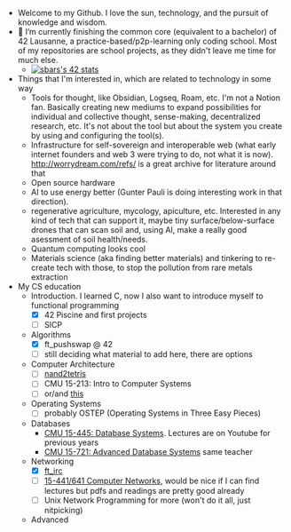 - Welcome to my Github. I love the sun, technology, and the pursuit of knowledge and wisdom.
- 🌱 I’m currently finishing the common core (equivalent to a bachelor) of 42 Lausanne, a practice-based/p2p-learning only coding school. Most of my repositories are school projects, as they didn't leave me time for much else.
  - [![sbars's 42 stats](https://badge42.vercel.app/api/v2/cl1yzv2a0004009ktxup1wxxg/stats?cursusId=21&coalitionId=193)](https://github.com/JaeSeoKim/badge42)
- Things that I'm interested in, which are related to technology in some way
  - Tools for thought, like Obsidian, Logseq, Roam, etc. I'm not a Notion fan. Basically creating new mediums to expand possibilities for individual and collective thought, sense-making, decentralized research, etc. It's not about the tool but about the system you create by using and configuring the tool(s).
  - Infrastructure for self-sovereign and interoperable web (what early internet founders and web 3 were trying to do, not what it is now). http://worrydream.com/refs/ is a great archive for literature around that
  - Open source hardware
  - AI to use energy better (Gunter Pauli is doing interesting work in that direction).
  - regenerative agriculture, mycology, apiculture, etc. Interested in any kind of tech that can support it, maybe tiny surface/below-surface drones that can scan soil and, using AI, make a really good asessment of soil health/needs.
  - Quantum computing looks cool
  - Materials science (aka finding better materials) and tinkering to re-create tech with those, to stop the pollution from rare metals extraction
- My CS education
  - Introduction. I learned C, now I also want to introduce myself to functional programming
    - [x] 42 Piscine and first projects
    - [ ] SICP
  - Algorithms
    - [x] ft_pushswap @ 42
    - [ ] still deciding what material to add here, there are options
  - Computer Architecture
    - [ ] [nand2tetris](nand2tetris.org)
    - [ ] CMU 15-213: Intro to Computer Systems
    - [ ] or/and [this](https://cs61c.org/fa23/)
  - Operating Systems
    - [ ] probably OSTEP (Operating Systems in Three Easy Pieces)
  - Databases
    - [CMU 15-445: Database Systems](https://15445.courses.cs.cmu.edu/spring2024/). Lectures are on Youtube for previous years
    - [CMU 15-721: Advanced Database Systems](https://15721.courses.cs.cmu.edu/spring2024/) same teacher
  - Networking
    - [x] [ft_irc](https://github.com/ldominiq/ft_irc)
    - [ ] [15-441/641 Computer Networks](https://computer-networks.github.io/sp19/lectures.html), would be nice if I can find lectures but pdfs and readings are pretty good already
    - [ ] Unix Network Programming for more (won't do it all, just nitpicking)
  - Advanced
